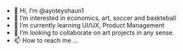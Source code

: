- 👋 Hi, I’m @ayoteyshaun1
- 👀 I’m interested in economics, art, soccer and baskteball 
- 🌱 I’m currently learning UI/UX, Product Management
- 💞️ I’m looking to collaborate on art projects in any sense. 
- 📫 How to reach me ...

<!---
ayoteyshaun1/ayoteyshaun1 is a ✨ special ✨ repository because its `README.md` (this file) appears on your GitHub profile.
You can click the Preview link to take a look at your changes.
--->
